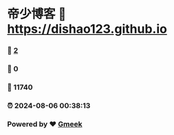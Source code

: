 # 帝少博客 :link: https://dishao123.github.io 
### :page_facing_up: [2](https://dishao123.github.io/tag.html) 
### :speech_balloon: 0 
### :hibiscus: 11740 
### :alarm_clock: 2024-08-06 00:38:13 
### Powered by :heart: [Gmeek](https://github.com/Meekdai/Gmeek)
